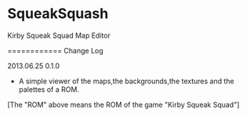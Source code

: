 SqueakSquash
============

Kirby Squeak Squad  Map Editor



============
Change Log

2013.06.25 0.1.0
- A simple viewer of the maps,the backgrounds,the textures and the palettes of a ROM.


[The "ROM" above means the ROM of the game "Kirby Squeak Squad"]
